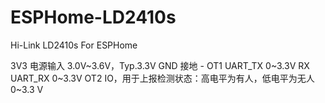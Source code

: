 # ESPHome-LD2410s
Hi-Link LD2410s For ESPHome

3V3  电源输入  3.0V~3.6V，Typ.3.3V
GND  接地      -
OT1  UART_TX  0~3.3V
RX   UART_RX  0~3.3V
OT2 IO，用于上报检测状态：高电平为有人，低电平为无人  0~3.3 V
